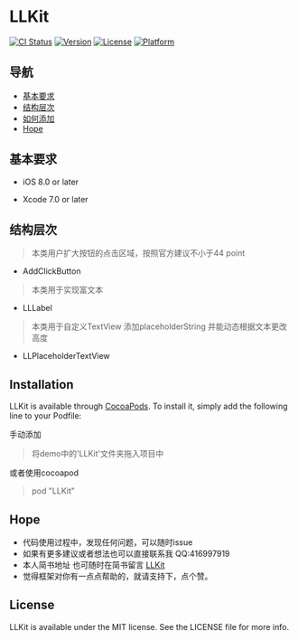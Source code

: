 # LLKit

[![CI Status](http://img.shields.io/travis/416997919@qq.com/LLKit.svg?style=flat)](https://travis-ci.org/416997919@qq.com/LLKit)
[![Version](https://img.shields.io/cocoapods/v/LLKit.svg?style=flat)](http://cocoapods.org/pods/LLKit)
[![License](https://img.shields.io/cocoapods/l/LLKit.svg?style=flat)](http://cocoapods.org/pods/LLKit)
[![Platform](https://img.shields.io/cocoapods/p/LLKit.svg?style=flat)](http://cocoapods.org/pods/LLKit)


## 导航

* [基本要求](#Requirements)
* [结构层次](#Architecture)
* [如何添加](#add)
* [Hope](#hope)


## <a id="Requirements"></a>基本要求

* iOS 8.0  or later

* Xcode 7.0 or later



## <a id="Architecture"></a>结构层次

>本类用户扩大按钮的点击区域，按照官方建议不小于44 point

* AddClickButton




>本类用于实现富文本

* LLLabel




>本类用于自定义TextView 添加placeholderString 并能动态根据文本更改高度

* LLPlaceholderTextView



## Installation

LLKit is available through [CocoaPods](http://cocoapods.org). To install
it, simply add the following line to your Podfile:

手动添加 
> 将demo中的'LLKit'文件夹拖入项目中

或者使用cocoapod 
> pod "LLKit"


## <a id="hope"></a>Hope
* 代码使用过程中，发现任何问题，可以随时issue
* 如果有更多建议或者想法也可以直接联系我 QQ:416997919
* 本人简书地址  也可随时在简书留言 [LLKit](http://www.jianshu.com/p/1cb19795583a)
* 觉得框架对你有一点点帮助的，就请支持下，点个赞。

## License

LLKit is available under the MIT license. See the LICENSE file for more info.
